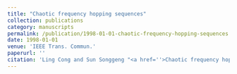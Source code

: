 ```yaml
---
title: "Chaotic frequency hopping sequences"
collection: publications
category: manuscripts
permalink: /publication/1998-01-01-chaotic-frequency-hopping-sequences
date: 1998-01-01
venue: 'IEEE Trans. Commun.'
paperurl: ''
citation: 'Ling Cong and Sun Songgeng "<a href=''>Chaotic frequency hopping sequences</a>", IEEE Trans. Commun., vol. 46, pp. 1433-1437, Nov. 1998.'
---
```

